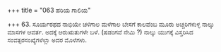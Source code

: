 +++
title = "063 ಹರಿಯ ಗಾಲಿಯ"

+++
63. ಸೂರ್ಯರಥದ ನಾಭಿಯೇ ಚಳಿಗಾಲ ಮಳೆಗಾಲ ಬೇಸಗೆ ಕಾಲವೆಂಬ ಮೂರು ಅಚ್ಚರಿಗಳುಳ್ಳ ನಾಲ್ಕು ಮಾಸಗಳ ಆವರ್ತ. ಅದಕ್ಕೆ ಆರುಋತುಗಳೇ ಬಳೆ. (ಷಡಂಗವೆ ನೇಮಿ ?) ನಾಲ್ಕು ಯುಗಕ್ಕೆ ವಿಸ್ತರಿಸಿದ ಸಂವತ್ಸರಸಂಖ್ಯೆಗಳೆಲ್ಲಾ ಅದರ ಮೊಳೆಗಳು.